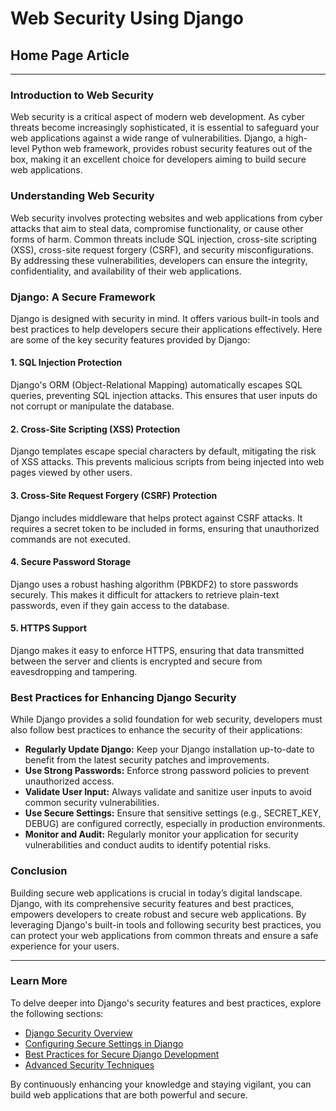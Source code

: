 # Web Security Using Django

## Home Page Article

---

### Introduction to Web Security

Web security is a critical aspect of modern web development. As cyber threats become increasingly sophisticated, it is essential to safeguard your web applications against a wide range of vulnerabilities. Django, a high-level Python web framework, provides robust security features out of the box, making it an excellent choice for developers aiming to build secure web applications.

### Understanding Web Security

Web security involves protecting websites and web applications from cyber attacks that aim to steal data, compromise functionality, or cause other forms of harm. Common threats include SQL injection, cross-site scripting (XSS), cross-site request forgery (CSRF), and security misconfigurations. By addressing these vulnerabilities, developers can ensure the integrity, confidentiality, and availability of their web applications.

### Django: A Secure Framework

Django is designed with security in mind. It offers various built-in tools and best practices to help developers secure their applications effectively. Here are some of the key security features provided by Django:

#### 1. SQL Injection Protection

Django's ORM (Object-Relational Mapping) automatically escapes SQL queries, preventing SQL injection attacks. This ensures that user inputs do not corrupt or manipulate the database.

#### 2. Cross-Site Scripting (XSS) Protection

Django templates escape special characters by default, mitigating the risk of XSS attacks. This prevents malicious scripts from being injected into web pages viewed by other users.

#### 3. Cross-Site Request Forgery (CSRF) Protection

Django includes middleware that helps protect against CSRF attacks. It requires a secret token to be included in forms, ensuring that unauthorized commands are not executed.

#### 4. Secure Password Storage

Django uses a robust hashing algorithm (PBKDF2) to store passwords securely. This makes it difficult for attackers to retrieve plain-text passwords, even if they gain access to the database.

#### 5. HTTPS Support

Django makes it easy to enforce HTTPS, ensuring that data transmitted between the server and clients is encrypted and secure from eavesdropping and tampering.

### Best Practices for Enhancing Django Security

While Django provides a solid foundation for web security, developers must also follow best practices to enhance the security of their applications:

- **Regularly Update Django:** Keep your Django installation up-to-date to benefit from the latest security patches and improvements.
- **Use Strong Passwords:** Enforce strong password policies to prevent unauthorized access.
- **Validate User Input:** Always validate and sanitize user inputs to avoid common security vulnerabilities.
- **Use Secure Settings:** Ensure that sensitive settings (e.g., SECRET_KEY, DEBUG) are configured correctly, especially in production environments.
- **Monitor and Audit:** Regularly monitor your application for security vulnerabilities and conduct audits to identify potential risks.

### Conclusion

Building secure web applications is crucial in today’s digital landscape. Django, with its comprehensive security features and best practices, empowers developers to create robust and secure web applications. By leveraging Django's built-in tools and following security best practices, you can protect your web applications from common threats and ensure a safe experience for your users.

---

### Learn More

To delve deeper into Django's security features and best practices, explore the following sections:

- [Django Security Overview](core-concepts/security.md)
- [Configuring Secure Settings in Django](best-practices/secure-coding-practices.md)
- [Best Practices for Secure Django Development](best-practices/general-security-practices.md)
- [Advanced Security Techniques](advanced-techniques/custom-middleware-security.md)

By continuously enhancing your knowledge and staying vigilant, you can build web applications that are both powerful and secure.
